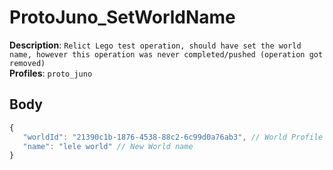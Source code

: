 # ProtoJuno_SetWorldName

**Description**: `Relict Lego test operation, should have set the world name, however this operation was never completed/pushed (operation got removed)` \
**Profiles**: `proto_juno`

## Body

```js
{
   "worldId": "21390c1b-1876-4538-88c2-6c99d0a76ab3", // World Profile Item GUID
   "name": "lele world" // New World name
}
```
